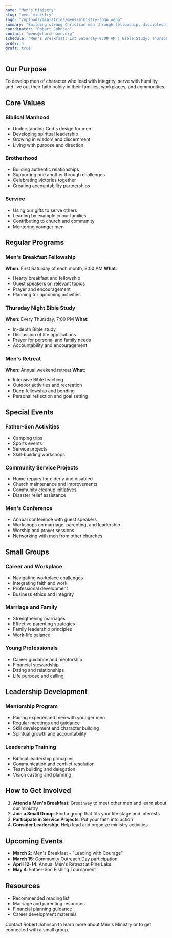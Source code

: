 ```yaml
---
name: "Men's Ministry"
slug: "mens-ministry"
logo: "/uploads/ministries/mens-ministry-logo.webp"
summary: "Building strong Christian men through fellowship, discipleship, and service opportunities that strengthen faith and character."
coordinator: "Robert Johnson"
contact: "mens@churchname.org"
schedule: "Men's Breakfast: 1st Saturday 8:00 AM | Bible Study: Thursday 7:00 PM"
order: 4
draft: true
---
```


## Our Purpose

To develop men of character who lead with integrity, serve with humility, and live out their faith boldly in their families, workplaces, and communities.

## Core Values

### Biblical Manhood
- Understanding God's design for men
- Developing spiritual leadership
- Growing in wisdom and discernment
- Living with purpose and direction

### Brotherhood
- Building authentic relationships
- Supporting one another through challenges
- Celebrating victories together
- Creating accountability partnerships

### Service
- Using our gifts to serve others
- Leading by example in our families
- Contributing to church and community
- Mentoring younger men

## Regular Programs

### Men's Breakfast Fellowship
**When**: First Saturday of each month, 8:00 AM
**What**: 
- Hearty breakfast and fellowship
- Guest speakers on relevant topics
- Prayer and encouragement
- Planning for upcoming activities

### Thursday Night Bible Study
**When**: Every Thursday, 7:00 PM
**What**:
- In-depth Bible study
- Discussion of life applications
- Prayer for personal and family needs
- Accountability and encouragement

### Men's Retreat
**When**: Annual weekend retreat
**What**:
- Intensive Bible teaching
- Outdoor activities and recreation
- Deep fellowship and bonding
- Personal reflection and goal setting

## Special Events

### Father-Son Activities
- Camping trips
- Sports events
- Service projects
- Skill-building workshops

### Community Service Projects
- Home repairs for elderly and disabled
- Church maintenance and improvements
- Community cleanup initiatives
- Disaster relief assistance

### Men's Conference
- Annual conference with guest speakers
- Workshops on marriage, parenting, and leadership
- Worship and prayer sessions
- Networking with men from other churches

## Small Groups

### Career and Workplace
- Navigating workplace challenges
- Integrating faith and work
- Professional development
- Business ethics and integrity

### Marriage and Family
- Strengthening marriages
- Effective parenting strategies
- Family leadership principles
- Work-life balance

### Young Professionals
- Career guidance and mentorship
- Financial stewardship
- Dating and relationships
- Life purpose and calling

## Leadership Development

### Mentorship Program
- Pairing experienced men with younger men
- Regular meetings and guidance
- Skill development and character building
- Spiritual growth and accountability

### Leadership Training
- Biblical leadership principles
- Communication and conflict resolution
- Team building and delegation
- Vision casting and planning

## How to Get Involved

1. **Attend a Men's Breakfast**: Great way to meet other men and learn about our ministry
2. **Join a Small Group**: Find a group that fits your life stage and interests
3. **Participate in Service Projects**: Put your faith into action
4. **Consider Leadership**: Help lead and organize ministry activities

## Upcoming Events

- **March 2**: Men's Breakfast - "Leading with Courage"
- **March 15**: Community Outreach Day participation
- **April 12-14**: Annual Men's Retreat at Pine Lake
- **May 4**: Father-Son Fishing Tournament

## Resources

- Recommended reading list
- Marriage and parenting resources
- Financial planning guidance
- Career development materials

Contact Robert Johnson to learn more about Men's Ministry or to get connected with a small group.